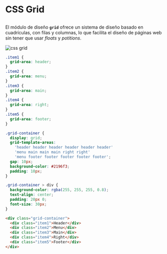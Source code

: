 # CSS Grid

##

El módulo de diseño **`grid`** ofrece un sistema de diseño basado en cuadrículas, con filas y columnas, lo que facilita el diseño de páginas web sin tener que usar _floats_ y _potitions_.

![css grid](https://cdn-cgbdj.nitrocdn.com/RbczMDpxKIrQLdqnZdHDBvZTsISICJjh/assets/static/optimized/rev-9e9aef5/wp-content/uploads/2019/02/navbar1-1.png)

```css
.item1 {
  grid-area: header;
}
.item2 {
  grid-area: menu;
}
.item3 {
  grid-area: main;
}
.item4 {
  grid-area: right;
}
.item5 {
  grid-area: footer;
}

.grid-container {
  display: grid;
  grid-template-areas:
    'header header header header header header'
    'menu main main main right right'
    'menu footer footer footer footer footer';
  gap: 10px;
  background-color: #2196f3;
  padding: 10px;
}

.grid-container > div {
  background-color: rgba(255, 255, 255, 0.8);
  text-align: center;
  padding: 20px 0;
  font-size: 30px;
}
```

```html
<div class="grid-container">
  <div class="item1">Header</div>
  <div class="item2">Menu</div>
  <div class="item3">Main</div>
  <div class="item4">Right</div>
  <div class="item5">Footer</div>
</div>
```
